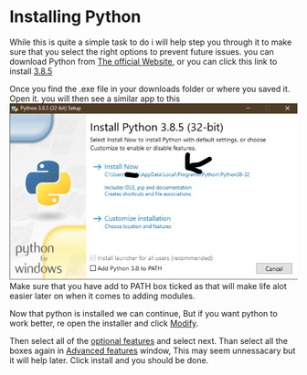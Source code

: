 # Installing Python
While this is quite a simple task to do i will help step you through it to make sure that you select the right options to prevent future issues. you can download Python from [The official Website](https://www.python.org/downloads/), or you can click this link to install [3.8.5](https://www.python.org/ftp/python/3.8.5/python-3.8.5.exe)

Once you find the .exe file in your downloads folder or where you saved it. Open it. you will then see a similar app to this ![Photo of python install](Chapter-1-Resourses/install-1.jpg)
Make sure that you have add to PATH box ticked as that will make life alot easier later on when it comes to adding modules.

Now that python is installed we can continue, But if you want python to work better, re open the installer and click [Modify](https://github.com/ath0rus/Python-Tutorial/blob/Additional-work/Chapter%201%20-%20The%20Basics/Chapter%201%20Resourses/Photos/Modify.jpg).

Then select all of the [optional features](https://github.com/ath0rus/Python-Tutorial/blob/Additional-work/Chapter%201%20-%20The%20Basics/Chapter%201%20Resourses/Photos/Optional%20features.jpg) and select next. Than select all the boxes again in [Advanced features](https://github.com/ath0rus/Python-Tutorial/blob/Additional-work/Chapter%201%20-%20The%20Basics/Chapter%201%20Resourses/Photos/Advanced%20options.jpg) window, This may seem unnessacary but it will help later. Click install and you should be done.

